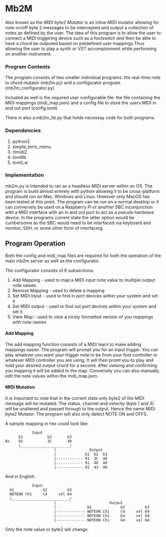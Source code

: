 # Mb2M

Also known as the <em>MIDI byte2 Mutator</em> is an inline MIDI mutator allowing for note on/off byte 2 messages to be intercepted and output a collection of notes as defined by the user. The idea of this program is to allow the user to connect a MIDI triggering device such as a footswitch and then be able to have a chord be outputed based on predefined user mappings.Thus allowing the user to play a synth or VST accompionment while performing on another instrument. 

### Program Contents
The program consists of two smaller individual programs: 
    the real-time note to chord mutator (mb2m.py) and a configurator program (mb2m_configurator.py)

Included as well is the required user configurable file:
    the file containing the MIDI mappings (midi_map.json) and a config file to store the users MIDI in and out port (config.toml)

There is also a mb2m_lib.py that holds necessay code for both programs.

### Dependencies
1. python3
2. simple_term_menu
3. rtmidi2
4. tomllib
5. tomli_w

### Implementation
mb2m.py is intended to ran as a headless MIDI server within an OS. The program is build almost entirely with python allowing it to be cross-platform and should run on Mac, Windows and Linux. However only MacOS has been tested at this point. The program can be run on a normal desktop or it can conversely be used on a Raspberry Pi or another SBC inconjunction with a MIDI interface with an in and out port to act as a pseudo hardware device. In the programs current state the latter option would be cumbersome as the SBC would need to be interfaced via keyboard and monitor, SSH, or some other form of interfacing.

## Program Operation
Both the config and midi_map files are required for both the operation of the main mb2m server as well as the configurator. 

The configurator consists of 6 subsections:
1. Add Mapping - used to map a MIDI input note value to multiple output note values
2. Remove Mapping - used to delete a mapping
3. Set MIDI Input - used to find in port devices within your system and set it
4. Set MIDI output - used to find out port devices within your system and set it
5. View Map - used to view a nicely formatted version of you mappings with note names


#### Add Mapping
The add mapping function consists of a MIDI learn to make adding mappings easier. The program will prompt you for an input trigger. You can play whatever you want your trigger note to be from your foot controller or whatever MIDI controller you are using. It will then promt you to play and hold your desired output chord for a second. After viewing and confirming you mapping it will be added to the map. Conversely you can also manually edit the note values within the midi_map.json.

#### MIDI Mutation
It is important to note that in the current state only byte2 of the MIDI message will be mutated. The status, channel and velocity (byte 1 and 3) will be unaltered and passed through to the output. Hence the name MIDI byte2 Mutator. The program will also only detect NOTE ON and OFFS.

A sample mapping in hex could look like:
```text
            Input
      b1           b2       b3
0x    91           3C       40
      \______________________/
                      |               Output
                      |             b1  b2  b3
                      |------------ 91  3C  40
                      |------------ 91  40  40
                      |------------ 91  43  40
```
And in English:
```text
            Input
  b1             b2         b3
  NOTEON Ch1     C4     vel 64 
  \__________________________/
                      |                        Output
                      |              b1             b2         b3
                      |------------- NOTEON Ch1     C4     vel 64 
                      |------------- NOTEON Ch1     E4     vel 64 
                      |------------- NOTEON Ch1     G4     vel 64 
```

Only the note value or byte2 will change.


